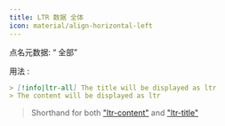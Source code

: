 ```yaml
---
title: LTR 数据 全体
icon: material/align-horizontal-left
---
```


点名元数据: “ 全部”

用法 :

```md
> [!info|ltr-all] The title will be displayed as ltr
> The content will be displayed as ltr
```
> Shorthand for both ["ltr-content"](../content-styling/page-2.md)
> and ["ltr-title"](../title-styling/page-12.md)
